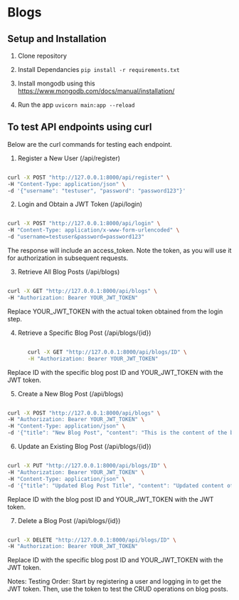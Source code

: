 # Blogs

## Setup and Installation

1. Clone repository

2. Install Dependancies
``
pip install -r requirements.txt
``

3. Install mongodb using this https://www.mongodb.com/docs/manual/installation/

4. Run the app
``
uvicorn main:app --reload
``



## To test  API endpoints using curl 

Below are the curl commands for testing each endpoint.

1. Register a New User (/api/register)

```bash

curl -X POST "http://127.0.0.1:8000/api/register" \
-H "Content-Type: application/json" \
-d '{"username": "testuser", "password": "password123"}'
```

2. Login and Obtain a JWT Token (/api/login)

```bash

curl -X POST "http://127.0.0.1:8000/api/login" \
-H "Content-Type: application/x-www-form-urlencoded" \
-d "username=testuser&password=password123"
```

The response will include an access_token. Note the token, as you will use it for authorization in subsequent requests.

3. Retrieve All Blog Posts (/api/blogs)

```bash

curl -X GET "http://127.0.0.1:8000/api/blogs" \
-H "Authorization: Bearer YOUR_JWT_TOKEN"
```

Replace YOUR_JWT_TOKEN with the actual token obtained from the login step.


4. Retrieve a Specific Blog Post (/api/blogs/{id})

   ```bash

      curl -X GET "http://127.0.0.1:8000/api/blogs/ID" \
      -H "Authorization: Bearer YOUR_JWT_TOKEN"
   ```

Replace ID with the specific blog post ID and YOUR_JWT_TOKEN with the JWT token.


5. Create a New Blog Post (/api/blogs)

```bash

curl -X POST "http://127.0.0.1:8000/api/blogs" \
-H "Authorization: Bearer YOUR_JWT_TOKEN" \
-H "Content-Type: application/json" \
-d '{"title": "New Blog Post", "content": "This is the content of the blog post."}'
```

6. Update an Existing Blog Post (/api/blogs/{id})

```bash

curl -X PUT "http://127.0.0.1:8000/api/blogs/ID" \
-H "Authorization: Bearer YOUR_JWT_TOKEN" \
-H "Content-Type: application/json" \
-d '{"title": "Updated Blog Post Title", "content": "Updated content of the blog post."}'
```

Replace ID with the blog post ID and YOUR_JWT_TOKEN with the JWT token.


7. Delete a Blog Post (/api/blogs/{id})

```bash

curl -X DELETE "http://127.0.0.1:8000/api/blogs/ID" \
-H "Authorization: Bearer YOUR_JWT_TOKEN"
```
Replace ID with the specific blog post ID and YOUR_JWT_TOKEN with the JWT token.

Notes:
Testing Order: Start by registering a user and logging in to get the JWT token. Then, use the token to test the CRUD operations on blog posts.
